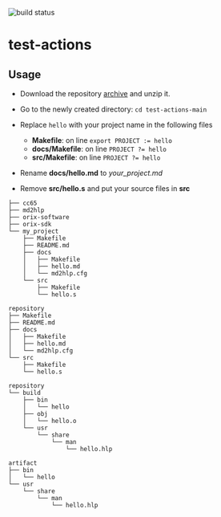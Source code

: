 ![build status](https://github.com/assinie/test-actions/workflows/build/badge.svg?branch=main&event=push)
# test-actions

## Usage
- Download the repository [archive](https://github.com/assinie/test-actions/archive/main.zip) and unzip it.

- Go to the newly created directory: `cd test-actions-main`

- Replace `hello` with your project name in the following files
  - **Makefile**: on line `export PROJECT := hello`
  - **docs/Makefile**: on line `PROJECT ?= hello`
  - **src/Makefile**: on line `PROJECT ?= hello`

- Rename **docs/hello.md** to *your_project.md*

- Remove **src/hello.s** and put your source files in **src**

```
├── cc65
├── md2hlp
├── orix-software
├── orix-sdk
└── my_project
    ├── Makefile
    ├── README.md
    ├── docs
    │   ├── Makefile
    │   ├── hello.md
    │   └── md2hlp.cfg
    └── src
        ├── Makefile
        └── hello.s
```

```
repository
├── Makefile
├── README.md
├── docs
│   ├── Makefile
│   ├── hello.md
│   └── md2hlp.cfg
└── src
    ├── Makefile
    └── hello.s
```

```
repository
└── build
    ├── bin
    │   └── hello
    ├── obj
    │   └── hello.o
    └── usr
        └── share
            └── man
                └── hello.hlp
```

```
artifact
├── bin
│   └── hello
└── usr
    └── share
        └── man
            └── hello.hlp
```

